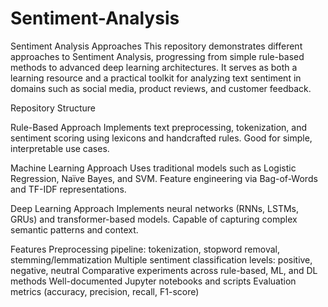# Sentiment-Analysis
Sentiment Analysis Approaches
This repository demonstrates different approaches to Sentiment Analysis, progressing from simple rule-based methods to advanced deep learning architectures. It serves as both a learning resource and a practical toolkit for analyzing text sentiment in domains such as social media, product reviews, and customer feedback.

Repository Structure

Rule-Based Approach
Implements text preprocessing, tokenization, and sentiment scoring using lexicons and handcrafted rules.
Good for simple, interpretable use cases.

Machine Learning Approach
Uses traditional models such as Logistic Regression, Naïve Bayes, and SVM.
Feature engineering via Bag-of-Words and TF-IDF representations.

Deep Learning Approach
Implements neural networks (RNNs, LSTMs, GRUs) and transformer-based models.
Capable of capturing complex semantic patterns and context.

Features
Preprocessing pipeline: tokenization, stopword removal, stemming/lemmatization
Multiple sentiment classification levels: positive, negative, neutral
Comparative experiments across rule-based, ML, and DL methods
Well-documented Jupyter notebooks and scripts
Evaluation metrics (accuracy, precision, recall, F1-score)
